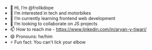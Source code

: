 - 👋 Hi, I’m @frolikdope
- 👀 I’m interested in tech and motorbikes
- 🌱 I’m currently learning frontend web development
- 💞️ I’m looking to collaborate on JS projects
- 📫 How to reach me - https://www.linkedin.com/in/aryan-y-tiwari/
- 😄 Pronouns: he/him
- ⚡ Fun fact: You can't lick your elbow

<!---
frolikdope/frolikdope is a ✨ special ✨ repository because its `README.md` (this file) appears on your GitHub profile.
You can click the Preview link to take a look at your changes.
--->
